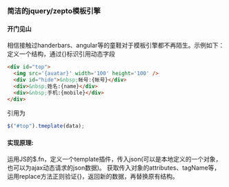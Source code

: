 ### 简洁的jquery/zepto模板引擎

#### 开门见山
相信接触过handerbars、angular等的童鞋对于模板引擎都不再陌生。示例如下：
定义一个结构，通过{}标识引用动态字段
``` html
<div id="top">
  <img src='{avatar}' width='100' height='100' />
  <div id="hide">&nbsp;帐号:{帐号}</div>
  <div>&nbsp;姓名:{name}</div>
  <div>&nbsp;手机:{mobile}</div>
</div>
```

引用为
``` javascript
$("#top").tmeplate(data);
```

#### 实现原理:
运用JS的$.fn，定义一个template插件，传入json(可以是本地定义的一个对象，也可以为ajax动态请求的json数据)。
获取传入对象的attributes、tagName等，运用replace方法正则验证{}，返回新的数据，再替换原有结构。

